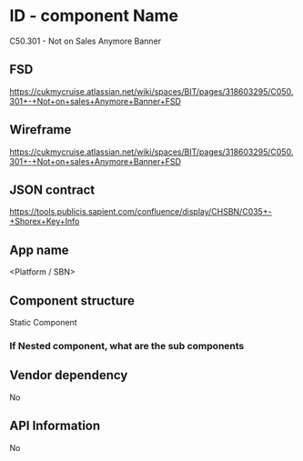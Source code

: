 # ID - component Name
C50.301 - Not on Sales Anymore Banner

## FSD
https://cukmycruise.atlassian.net/wiki/spaces/BIT/pages/318603295/C050.301+-+Not+on+sales+Anymore+Banner+FSD

## Wireframe
https://cukmycruise.atlassian.net/wiki/spaces/BIT/pages/318603295/C050.301+-+Not+on+sales+Anymore+Banner+FSD

## JSON contract
https://tools.publicis.sapient.com/confluence/display/CHSBN/C035+-+Shorex+Key+Info

## App name
<Platform / SBN>

## Component structure
Static Component

### If Nested component, what are the sub components

## Vendor dependency
No

## API Information
No

